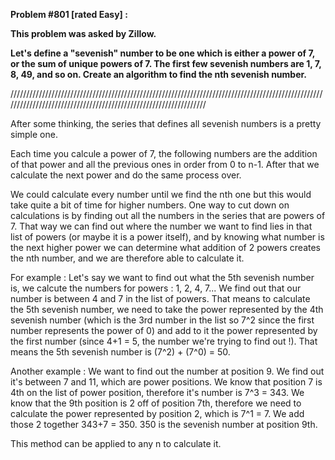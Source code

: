 **Problem #801 [rated Easy] :**

**This problem was asked by Zillow.**

**Let's define a "sevenish" number to be one which is either a power of 7, or the sum of unique powers of 7.
The first few sevenish numbers are 1, 7, 8, 49, and so on. 
Create an algorithm to find the nth sevenish number.**

/////////////////////////////////////////////////////////////////////////////////////////////////////////////////////////////////////////////////////////////////

After some thinking, the series that defines all sevenish numbers is a pretty simple one.

Each time you calcule a power of 7, the following numbers are the addition of that power and all the previous ones in order from 0 to n-1. After that we calculate the next power and do the same process over.

We could calculate every number until we find the nth one but this would take quite a bit of time for higher numbers. One way to cut down on calculations is by finding out all the numbers in the series that are powers of 7. That way we can find out where the number we want to find lies in that list of powers (or maybe it is a power itself), and by knowing what number is the next higher power we can determine what addition of 2 powers creates the nth number, and we are therefore able to calculate it.

For example : Let's say we want to find out what the 5th sevenish number is, we calcute the numbers for powers : 1, 2, 4, 7...
We find out that our number is between 4 and 7 in the list of powers. That means to calculate the 5th sevenish number, we need to take the power represented by the 4th sevenish number (which is the 3rd number in the list so 7^2 since the first number represents the power of 0) and add to it the power represented by the first number (since 4+1 = 5, the number we're trying to find out !). That means the 5th sevenish number is (7^2) + (7^0) = 50.

Another example : We want to find out the number at position 9.
We find out it's between 7 and 11, which are power positions.
We know that position 7 is 4th on the list of power position, therefore it's number is 7^3 = 343.
We know that the 9th position is 2 off of position 7th, therefore we need to calculate the power represented by position 2, which is 7^1 = 7.
We add those 2 together 343+7 = 350. 350 is the sevenish number at position 9th.

This method can be applied to any n to calculate it.

